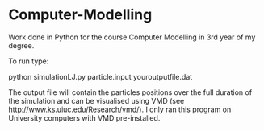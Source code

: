 # Computer-Modelling
Work done in Python for the course Computer Modelling in 3rd year of my degree.

To run type:

python simulationLJ.py particle.input youroutputfile.dat

The output file will contain the particles positions over the full duration of the simulation and can be visualised using VMD (see http://www.ks.uiuc.edu/Research/vmd/).  I only ran this program on University computers with VMD pre-installed.
